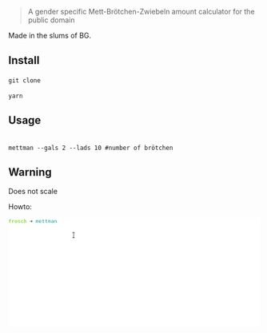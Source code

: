 > A gender specific Mett-Brötchen-Zwiebeln amount calculator for the public domain

Made in the slums of BG.

## Install

```git clone```

```yarn```

## Usage


```SHELL

mettman --gals 2 --lads 10 #number of brötchen

```

## Warning

Does not scale

Howto:

![Mettman][metti]

[metti]: how.gif "Metti"

